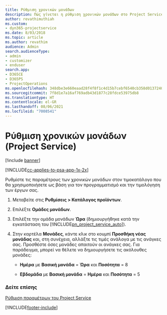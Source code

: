 ```yaml
---
title: Ρύθμιση χρονικών μονάδων
description: Πώς γίνεται η ρύθμιση χρονικών μονάδων στο Project Service
author: revathimuthiah
ms.custom:
- dyn365-projectservice
ms.date: 8/03/2018
ms.topic: article
ms.author: revathim
audience: Admin
search.audienceType:
- admin
- customizer
- enduser
search.app:
- D365CE
- D365PS
- ProjectOperations
ms.openlocfilehash: 348dbe3e660eaad28f4f8f1c4d15b7cebf6540cb358d013724088f099f0b6a95
ms.sourcegitcommit: 7f8d1e7a16af769adb43d1877c28fdce53975db8
ms.translationtype: HT
ms.contentlocale: el-GR
ms.lasthandoff: 08/06/2021
ms.locfileid: "7008541"
---
```

# <a name="set-up-time-units-project-service"></a>Ρύθμιση χρονικών μονάδων (Project Service)

[!include [banner](../includes/psa-now-project-operations.md)]

[!INCLUDE[cc-applies-to-psa-app-1x-2x](../includes/cc-applies-to-psa-app-1x-2x.md)]

Ρυθμίστε τις παραμέτρους των χρονικών μονάδων στον τιμοκατάλογο που θα χρησιμοποιήσετε ως βάση για τον προγραμματισμό και την τιμολόγηση των έργων σας.  
  
1. Μεταβείτε στις **Ρυθμίσεις > Κατάλογος προϊόντων**.  
  
2. Επιλέξτε **Ομάδες μονάδων**.  
  
3. Επιλέξτε την ομάδα μονάδων **Ώρα** (δημιουργήθηκε κατά την εγκατάσταση του [!INCLUDE[pn_project_service_auto](../includes/pn-project-service-auto.md)]).  
  
4. Στην καρτέλα **Μονάδες**, κάντε κλικ στο κουμπί **Προσθήκη νέας μονάδας** και, στη συνέχεια, αλλάξτε τις τιμές ανάλογα με τις ανάγκες σας. Προσθέστε όσες μονάδες απαιτούν οι ανάγκες σας. Για παράδειγμα, μπορεί να θέλετε να δημιουργήσετε τις ακόλουθες μονάδες:  
  
   - **Ημέρα** με **Βασική μονάδα** = **Ώρα** και **Ποσότητα** = 8  
  
   - **Εβδομάδα** με **Βασική μονάδα** = **Ημέρα** και **Ποσότητα** = 5  
  
### <a name="see-also"></a>Δείτε επίσης  
 [Ρύθμιση παραμέτρων του Project Service](../psa/configure.md)


[!INCLUDE[footer-include](../includes/footer-banner.md)]